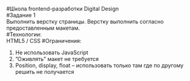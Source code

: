 #Школа frontend-разработки Digital Design  
#Задание 1  
Выполнить верстку страницы. Верстку выполнить согласно
предоставленным макетам.  
#Технологии:  
HTML5 / CSS
#Ограничения:  
1. Не использовать JavaScript
2. ”Оживлять” макет не требуется
3. Position, display, float – использовать только там где по другому
решить не получается
